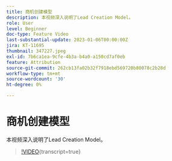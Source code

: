 ```yaml
---
title: 商机创建模型
description: 本视频深入说明了Lead Creation Model。
role: User
level: Beginner
doc-type: Feature Video
last-substantial-update: 2023-01-06T00:00:00Z
jira: KT-11695
thumbnail: 347227.jpeg
exl-id: 7b6ca1ea-9cfe-4b3a-b4a0-a150cd7af0eb
feature: Attribution
source-git-commit: 262cb13fa02b32f7918ebd569720b80078c2b28d
workflow-type: tm+mt
source-wordcount: '30'
ht-degree: 0%

---
```


# 商机创建模型

本视频深入说明了Lead Creation Model。

>[!VIDEO](https://video.tv.adobe.com/v/347227/?learn=on){transcript=true}
